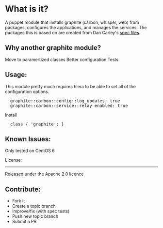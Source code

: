 What is it?
===========

A puppet module that installs graphite (carbon, whisper, web) from packages,
configures the applications, and manages the services.  The packages this is
based on are created from Dan Carley's [spec files](https://github.com/dcarley/graphite-rpms).


Why another graphite module?
----------------------------
Move to paramertized classes
Better configuration
Tests


Usage:
------

This module pretty much requires hiera to be able to set all of the configuration
options.

<pre>
  graphite::carbon::config::log_updates: true
  graphite::carbon::service::relay_enabled: true
</pre>

Install
<pre>
  class { 'graphite': }
</pre>


Known Issues:
-------------
Only tested on CentOS 6


License:
_______

Released under the Apache 2.0 licence


Contribute:
-----------
* Fork it
* Create a topic branch
* Improve/fix (with spec tests)
* Push new topic branch
* Submit a PR
